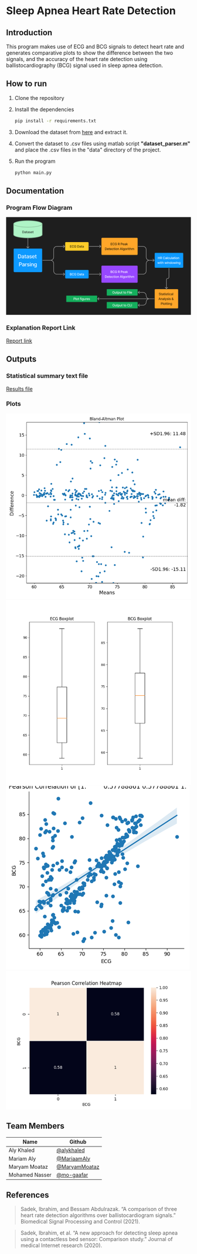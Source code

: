 # Sleep Apnea Heart Rate Detection

## Introduction

This program makes use of ECG and BCG signals to detect heart rate and generates comparative plots to show the difference between the two signals, and the accuracy of the heart rate detection using ballistocardiography (BCG) signal used in sleep apnea detection.

## How to run

1. Clone the repository

2. Install the dependencies

    ```bash
    pip install -r requirements.txt
    ```

3. Download the dataset from [here](https://ieee-dataport.org/open-access/bed-based-ballistocardiography-dataset) and extract it.

4. Convert the dataset to .csv files using matlab script **"dataset_parser.m"** and place the .csv files in the "data" directory of the project.

5. Run the program

    ```bash
    python main.py
    ```

## Documentation

### Program Flow Diagram

![Program Flow Diagram](/docs/block_diagram.png)

### Explanation Report Link

[Report link](/docs/Report.pdf)

## Outputs

### Statistical summary text file

[Results file](results/summary.txt)

### Plots

![Bland-Altman](/results/bland_altman_plot.png)
![Boxplots](/results/boxplot.png)
![Pearson](/results/pearson_correlation.png)
![Pearson Heatmap](/results/pearson_correlation_heatmap.png)

## Team Members

| Name | Github |
| --- | --- |
|Aly Khaled|[@alykhaled](github.com/alykhaled)|
|Mariam Aly|[@MariaamAly](github.com/MariaamAly)|
|Maryam Moataz|[@MaryamMoataz](github.com/MaryamMoataz)|
|Mohamed Nasser|[@mo-gaafar](github.com/mo-gaafar)|

## References

> Sadek, Ibrahim, and Bessam Abdulrazak. “A comparison of three heart rate
detection algorithms over ballistocardiogram signals.” Biomedical Signal
Processing and Control (2021).

> Sadek, Ibrahim, et al. “A new approach for detecting sleep apnea using a
contactless bed sensor: Comparison study.” Journal of medical Internet research
(2020).
